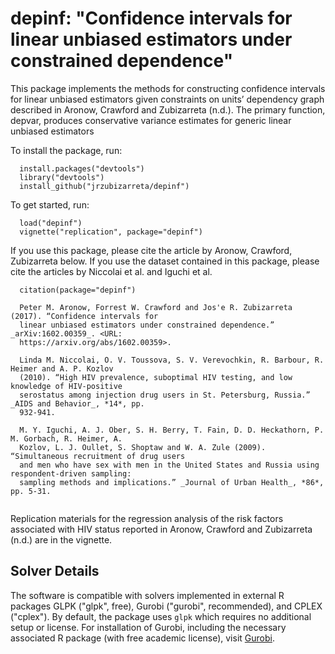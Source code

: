 # depinf: "Confidence intervals for linear unbiased estimators under constrained dependence" 

This package implements the methods for constructing confidence intervals for linear unbiased estimators given constraints on units’ dependency graph described in Aronow, Crawford and Zubizarreta (n.d.). The primary function, depvar, produces conservative variance estimates for generic linear unbiased estimators 

To install the package, run:

~~~
  install.packages("devtools")
  library("devtools")
  install_github("jrzubizarreta/depinf")
~~~
To get started, run:
~~~
  load("depinf")
  vignette("replication", package="depinf")
~~~
If you use this package, please cite the article by Aronow, Crawford, Zubizarreta below.  If you use the dataset contained in this package, please cite the articles by Niccolai et al. and Iguchi et al. 
~~~
  citation(package="depinf")

  Peter M. Aronow, Forrest W. Crawford and Jos'e R. Zubizarreta (2017). “Confidence intervals for
  linear unbiased estimators under constrained dependence.” _arXiv:1602.00359_. <URL:
  https://arxiv.org/abs/1602.00359>.

  Linda M. Niccolai, O. V. Toussova, S. V. Verevochkin, R. Barbour, R. Heimer and A. P. Kozlov
  (2010). “High HIV prevalence, suboptimal HIV testing, and low knowledge of HIV-positive
  serostatus among injection drug users in St. Petersburg, Russia.” _AIDS and Behavior_, *14*, pp.
  932-941.

  M. Y. Iguchi, A. J. Ober, S. H. Berry, T. Fain, D. D. Heckathorn, P. M. Gorbach, R. Heimer, A.
  Kozlov, L. J. Oullet, S. Shoptaw and W. A. Zule (2009). “Simultaneous recruitment of drug users
  and men who have sex with men in the United States and Russia using respondent-driven sampling:
  sampling methods and implications.” _Journal of Urban Health_, *86*, pp. 5-31.
  
~~~

Replication materials for the regression analysis of the risk factors associated with HIV status reported in Aronow, Crawford and Zubizarreta (n.d.) are in the vignette.

## Solver Details

The software is compatible with solvers implemented in external R packages GLPK ("glpk", free), Gurobi ("gurobi", recommended), and CPLEX ("cplex"). By default, the package uses `glpk` which requires no additional setup or license. For installation of Gurobi, including the necessary associated R package (with free academic license), visit [Gurobi](http://www.gurobi.com). 
